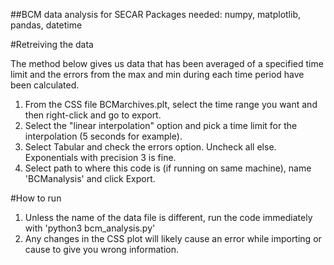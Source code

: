 ##BCM data analysis for SECAR
Packages needed:
numpy, matplotlib, pandas, datetime

#Retreiving the data

The method below gives us data that has been averaged of a specified time limit and the errors from the max and min during each time period have been calculated.

1. From the CSS file BCMarchives.plt, select the time range you want and then right-click and go to export.
2. Select the "linear interpolation" option and pick a time limit for the interpolation (5 seconds for example).
3. Select Tabular and check the errors option. Uncheck all else. Exponentials with precision 3 is fine.
4. Select path to where this code is (if running on same machine), name 'BCManalysis' and click Export.

#How to run

1. Unless the name of the data file is different, run the code immediately with 'python3 bcm_analysis.py'
2. Any changes in the CSS plot will likely cause an error while importing or cause to give you wrong information.


